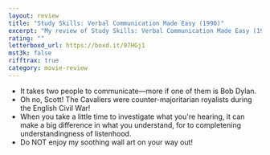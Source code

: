 ```yaml
---
layout: review
title: "Study Skills: Verbal Communication Made Easy (1990)"
excerpt: "My review of Study Skills: Verbal Communication Made Easy (1990)"
rating: ""
letterboxd_url: https://boxd.it/97HGj1
mst3k: false
rifftrax: true
category: movie-review
---
```


- It takes two people to communicate—more if one of them is Bob Dylan.
- Oh no, Scott! The Cavaliers were counter-majoritarian royalists during the English Civil War!
- When you take a little time to investigate what you're hearing, it can make a big difference in what you understand, for to completening understandingness of listenhood.
- Do NOT enjoy my soothing wall art on your way out!
